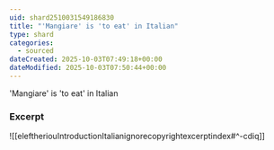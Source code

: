 ```yaml
---
uid: shard2510031549186830
title: "'Mangiare' is 'to eat' in Italian"
type: shard
categories:
  - sourced
dateCreated: 2025-10-03T07:49:18+00:00
dateModified: 2025-10-03T07:50:44+00:00
---
```

'Mangiare' is 'to eat' in Italian
### Excerpt
![[eleftheriouIntroductionItalianignorecopyrightexcerptindex#^-cdiq]]